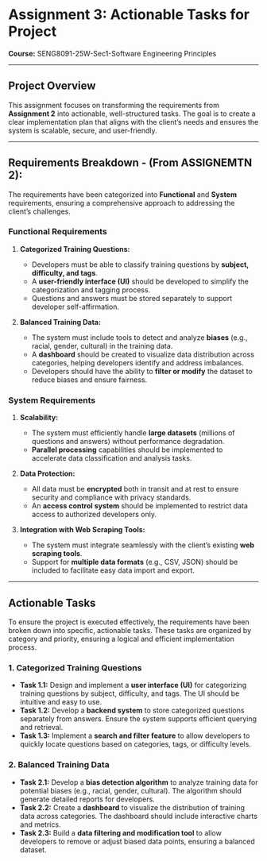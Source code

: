 # Assignment 3: Actionable Tasks for Project  
**Course:** SENG8091-25W-Sec1-Software Engineering Principles  

---

## Project Overview  
This assignment focuses on transforming the requirements from **Assignment 2** into actionable, well-structured tasks. The goal is to create a clear implementation plan that aligns with the client’s needs and ensures the system is scalable, secure, and user-friendly.  

---

## Requirements Breakdown - (From ASSIGNEMTN 2): 
The requirements have been categorized into **Functional** and **System** requirements, ensuring a comprehensive approach to addressing the client’s challenges.  

### **Functional Requirements**  
1. **Categorized Training Questions:**  
   - Developers must be able to classify training questions by **subject, difficulty, and tags**.  
   - A **user-friendly interface (UI)** should be developed to simplify the categorization and tagging process.  
   - Questions and answers must be stored separately to support developer self-affirmation.  

2. **Balanced Training Data:**  
   - The system must include tools to detect and analyze **biases** (e.g., racial, gender, cultural) in the training data.  
   - A **dashboard** should be created to visualize data distribution across categories, helping developers identify and address imbalances.  
   - Developers should have the ability to **filter or modify** the dataset to reduce biases and ensure fairness.  

### **System Requirements**  
1. **Scalability:**  
   - The system must efficiently handle **large datasets** (millions of questions and answers) without performance degradation.  
   - **Parallel processing** capabilities should be implemented to accelerate data classification and analysis tasks.  

2. **Data Protection:**  
   - All data must be **encrypted** both in transit and at rest to ensure security and compliance with privacy standards.  
   - An **access control system** should be implemented to restrict data access to authorized developers only.  

3. **Integration with Web Scraping Tools:**  
   - The system must integrate seamlessly with the client’s existing **web scraping tools**.  
   - Support for **multiple data formats** (e.g., CSV, JSON) should be included to facilitate easy data import and export.  

---

## Actionable Tasks  
To ensure the project is executed effectively, the requirements have been broken down into specific, actionable tasks. These tasks are organized by category and priority, ensuring a logical and efficient implementation process.  

### **1. Categorized Training Questions**  
- **Task 1.1:** Design and implement a **user interface (UI)** for categorizing training questions by subject, difficulty, and tags. The UI should be intuitive and easy to use.  
- **Task 1.2:** Develop a **backend system** to store categorized questions separately from answers. Ensure the system supports efficient querying and retrieval.  
- **Task 1.3:** Implement a **search and filter feature** to allow developers to quickly locate questions based on categories, tags, or difficulty levels. 


### **2. Balanced Training Data**  
- **Task 2.1:** Develop a **bias detection algorithm** to analyze training data for potential biases (e.g., racial, gender, cultural). The algorithm should generate detailed reports for developers.  
- **Task 2.2:** Create a **dashboard** to visualize the distribution of training data across categories. The dashboard should include interactive charts and metrics.  
- **Task 2.3:** Build a **data filtering and modification tool** to allow developers to remove or adjust biased data points, ensuring a balanced dataset. 


